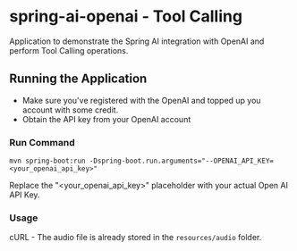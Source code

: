 # spring-ai-openai - Tool Calling

Application to demonstrate the Spring AI integration with OpenAI and perform Tool Calling operations.

## Running the Application 
- Make sure you've registered with the OpenAI and topped up you account with some credit.
- Obtain the API key from your OpenAI account

### Run Command
```
mvn spring-boot:run -Dspring-boot.run.arguments="--OPENAI_API_KEY=<your_openai_api_key>"
```

Replace the "<your_openai_api_key>" placeholder with your actual Open AI API Key.

### Usage 

cURL - The audio file is already stored in the `resources/audio` folder.
```
```
